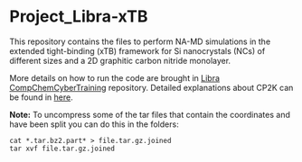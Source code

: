 # Project_Libra-xTB

This repository contains the files to perform NA-MD simulations in the extended tight-binding (xTB) framework for Si nanocrystals (NCs) of different sizes and a 2D 
graphitic carbon nitride monolayer.


More details on how to run the code are brought in [Libra CompChemCyberTraining](https://github.com/compchem-cybertraining/Tutorials_Libra/tree/master/6_dynamics/2_nbra_workflows) repository. Detailed explanations about CP2K can be found in [here](https://github.com/compchem-cybertraining/Tutorials_CP2K).

**Note:** To uncompress some of the tar files that contain the coordinates and have been split you can do this in the folders:

```
cat *.tar.bz2.part* > file.tar.gz.joined
tar xvf file.tar.gz.joined
```
